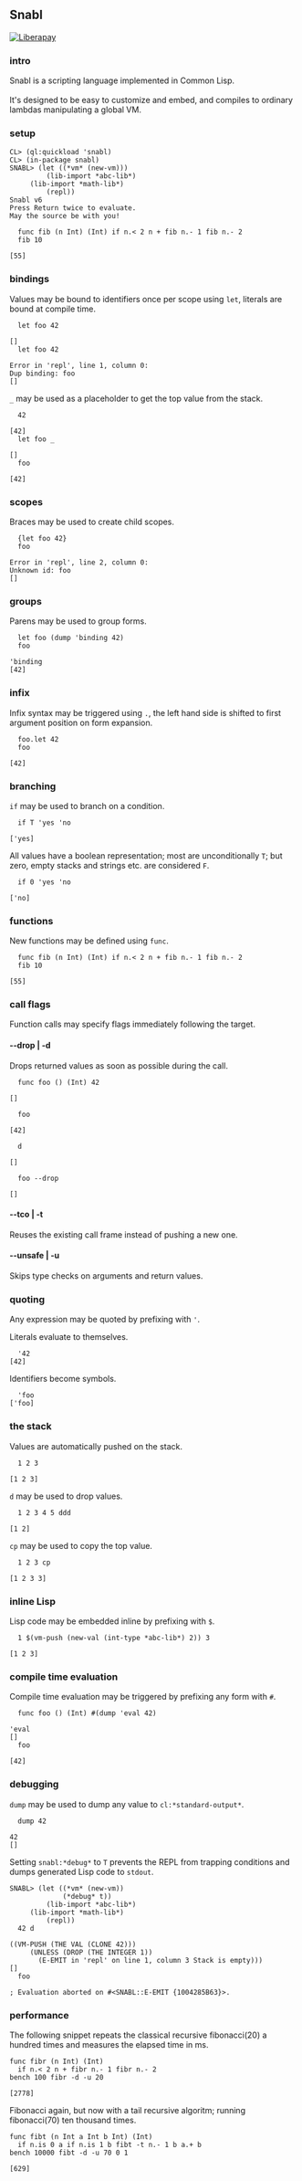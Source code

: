 ## Snabl

[![Liberapay](https://liberapay.com/assets/widgets/donate.svg)](https://liberapay.com/andreas7/donate)

### intro
Snabl is a scripting language implemented in Common Lisp.<br/>
<br/>
It's designed to be easy to customize and embed, and compiles to ordinary lambdas manipulating a global VM.

### setup
```
CL> (ql:quickload 'snabl)
CL> (in-package snabl)
SNABL> (let ((*vm* (new-vm))) 
         (lib-import *abc-lib*)
	 (lib-import *math-lib*)
         (repl))
Snabl v6
Press Return twice to evaluate.
May the source be with you!

  func fib (n Int) (Int) if n.< 2 n + fib n.- 1 fib n.- 2
  fib 10

[55]
```

### bindings

Values may be bound to identifiers once per scope using `let`, literals are bound at compile time.

```
  let foo 42

[]
  let foo 42

Error in 'repl', line 1, column 0:
Dup binding: foo
[]
```

`_` may be used as a placeholder to get the top value from the stack.

```
  42

[42]
  let foo _

[]
  foo

[42]
```

### scopes
Braces may be used to create child scopes.

```
  {let foo 42}
  foo

Error in 'repl', line 2, column 0:
Unknown id: foo
[]
```

### groups
Parens may be used to group forms.

```
  let foo (dump 'binding 42)
  foo

'binding
[42]
```

### infix

Infix syntax may be triggered using `.`, the left hand side is shifted to first argument position on form expansion.

```
  foo.let 42
  foo

[42]
```

### branching
`if` may be used to branch on a condition.

```
  if T 'yes 'no
  
['yes]
```

All values have a boolean representation; most are unconditionally `T`; but zero, empty stacks and strings etc. are considered `F`.

```
  if 0 'yes 'no

['no]
```

### functions
New functions may be defined using `func`.

```
  func fib (n Int) (Int) if n.< 2 n + fib n.- 1 fib n.- 2
  fib 10

[55]
```

### call flags
Function calls may specify flags immediately following the target.

#### --drop | -d
Drops returned values as soon as possible during the call.

```
  func foo () (Int) 42

[]

  foo

[42]

  d

[]

  foo --drop

[]
```

#### --tco | -t
Reuses the existing call frame instead of pushing a new one.

#### --unsafe | -u
Skips type checks on arguments and return values.

### quoting
Any expression may be quoted by prefixing with `'`.

Literals evaluate to themselves.
```
  '42
[42]
```

Identifiers become symbols.
```
  'foo
['foo]
```

### the stack

Values are automatically pushed on the stack.

```
  1 2 3

[1 2 3]
```

`d` may be used to drop values.

```
  1 2 3 4 5 ddd
  
[1 2]
```

`cp` may be used to copy the top value.

```
  1 2 3 cp
  
[1 2 3 3]
```

### inline Lisp

Lisp code may be embedded inline by prefixing with `$`.

```
  1 $(vm-push (new-val (int-type *abc-lib*) 2)) 3

[1 2 3]
```

### compile time evaluation

Compile time evaluation may be triggered by prefixing any form with `#`.

```
  func foo () (Int) #(dump 'eval 42)

'eval
[]
  foo

[42]
```

### debugging

`dump` may be used to dump any value to `cl:*standard-output*`.

```
  dump 42

42
[]
```

Setting `snabl:*debug*` to `T` prevents the REPL from trapping conditions and dumps generated Lisp code to `stdout`.

```
SNABL> (let ((*vm* (new-vm))
             (*debug* t)) 
         (lib-import *abc-lib*)
	 (lib-import *math-lib*)
         (repl))
  42 d

((VM-PUSH (THE VAL (CLONE 42)))
     (UNLESS (DROP (THE INTEGER 1))
       (E-EMIT in 'repl' on line 1, column 3 Stack is empty)))
[]
  foo
  
; Evaluation aborted on #<SNABL::E-EMIT {1004285B63}>.
```

### performance

The following snippet repeats the classical recursive fibonacci(20) a hundred times and measures the elapsed time in ms.

```
func fibr (n Int) (Int) 
  if n.< 2 n + fibr n.- 1 fibr n.- 2
bench 100 fibr -d -u 20

[2778]
```

Fibonacci again, but now with a tail recursive algoritm; running fibonacci(70) ten thousand times.

```
func fibt (n Int a Int b Int) (Int)
  if n.is 0 a if n.is 1 b fibt -t n.- 1 b a.+ b
bench 10000 fibt -d -u 70 0 1

[629]
```